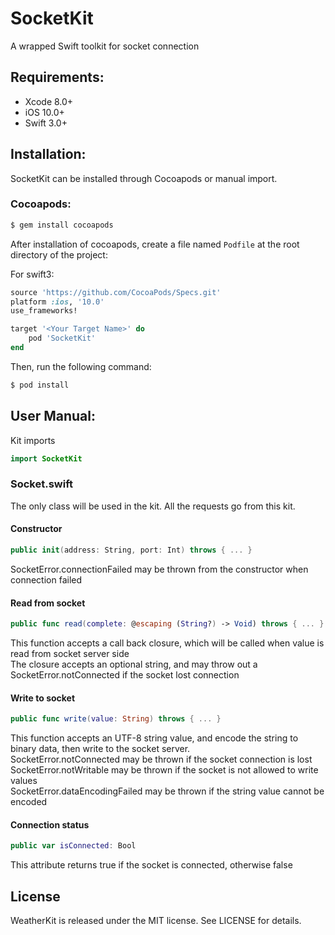 # SocketKit
A wrapped Swift toolkit for socket connection

## Requirements:
- Xcode 8.0+
- iOS 10.0+
- Swift 3.0+

## Installation:
SocketKit can be installed through Cocoapods or manual import. 
### Cocoapods:
```bash
$ gem install cocoapods
```
After installation of cocoapods, create a file named `Podfile` at the root directory of the project:

For swift3:
```ruby
source 'https://github.com/CocoaPods/Specs.git'
platform :ios, '10.0'
use_frameworks!

target '<Your Target Name>' do
    pod 'SocketKit'
end
```
Then, run the following command:
```bash
$ pod install
```
## User Manual:
Kit imports
``` swift
import SocketKit
```
### Socket.swift
The only class will be used in the kit. All the requests go from this kit.
#### Constructor
``` swift
public init(address: String, port: Int) throws { ... }
```
SocketError.connectionFailed may be thrown from the constructor when connection failed

#### Read from socket
``` swift
public func read(complete: @escaping (String?) -> Void) throws { ... }
```
This function accepts a call back closure, which will be called when value is read from socket server side<br>
The closure accepts an optional string, and may throw out a SocketError.notConnected if the socket lost connection

#### Write to socket
``` swift
public func write(value: String) throws { ... }
```
This function accepts an UTF-8 string value, and encode the string to binary data, then write to the socket server. <br>
SocketError.notConnected may be thrown if the socket connection is lost<br>
SocketError.notWritable may be thrown if the socket is not allowed to write values<br>
SocketError.dataEncodingFailed may be thrown if the string value cannot be encoded<br>

#### Connection status
``` swift
public var isConnected: Bool
```
This attribute returns true if the socket is connected, otherwise false

## License

WeatherKit is released under the MIT license. See LICENSE for details.